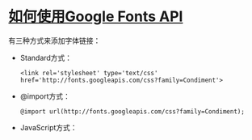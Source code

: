 # [如何使用Google Fonts API](https://www.ibm.com/developerworks/cn/web/1505_zhangyan_googlefont/)
有三种方式来添加字体链接：  
* Standard方式：  
  ```
  <link rel='stylesheet' type='text/css' href='http://fonts.googleapis.com/css?family=Condiment'>
  ```
* @import方式：  
  ```
  @import url(http://fonts.googleapis.com/css?family=Condiment);
  ```
* JavaScript方式：  
  ```js
  ```
  
